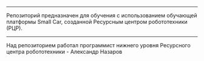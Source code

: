 ______________________________________________________________________________________________________________________________________________________

Репозиторий предназначен для обучения с использованием обучающей платформы Small Car, созданной Ресурсным центром робототехники (РЦР).
______________________________________________________________________________________________________________________________________________________

Над репозиторием работал программист нижнего уровня Ресурсного центра робототехники - Александр Назаров 
